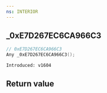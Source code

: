 ```yaml
---
ns: INTERIOR
---
```

## _0xE7D267EC6CA966C3

```c
// 0xE7D267EC6CA966C3
Any _0xE7D267EC6CA966C3();
```

```
Introduced: v1604
```


## Return value
